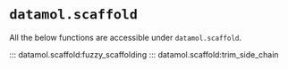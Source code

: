 # `datamol.scaffold`

All the below functions are accessible under `datamol.scaffold`.

::: datamol.scaffold:fuzzy_scaffolding
::: datamol.scaffold:trim_side_chain

